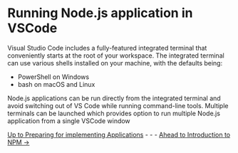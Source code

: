 # Running Node.js application in VSCode

Visual Studio Code includes a fully-featured integrated terminal that conveniently starts at the root of your workspace.
The integrated terminal can use various shells installed on your machine, with the defaults being:
* PowerShell on Windows
* bash on macOS and Linux

Node.js applications can be run directly from the integrated terminal and avoid switching out of VS Code while running command-line tools.
Multiple terminals can be launched which provides option to run multiple Node.js application from a single VSCode window 

[Up to Preparing for implementing Applications](../PreparingImplementing.md) - - - [Ahead to Introduction to NPM ->](../Introduction2Npm/Introduction2Npm.md)